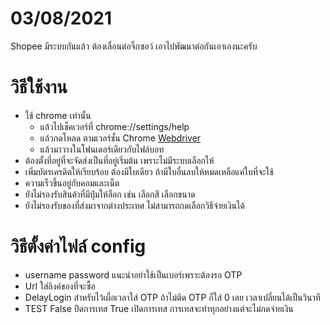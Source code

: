 # 03/08/2021
Shopee มีระบบกันแล้ว ต้องเลื่อนต่อจิ๊กซอว์ เอาไปพัฒนาต่อกันเอาเองนะครับ

# วิธีใช้งาน
- ใช้ chrome เท่านั้น 
    - แล้วไปเช็คเวอร์ที่ chrome://settings/help
    - แล้วกดโหลด ตามเวอร์ชั่น Chrome [Webdriver](https://chromedriver.chromium.org/downloads)
    - แล้วมาวางในโฟนเดอร์เดียวกับไฟล์บอท
- ต้องตั้งที่อยู่ที่จะจัดส่งเป็นที่อยู่เริ่มต้น เพราะไม่มีระบบเลือกให้
- เพิ่มบัตรเครดิตให้เรียบร้อย ต้องมีใบเดียว ถ้ามีใบอื่นลบให้หมดเหลือแค่ใบที่จะใช้
- ความเร็วขึ้นอยู่กับคอมและเน็ต
- ยังไม่รองรับสินค้าที่มีปุ่มให้ลือก เช่น เลือกสี เลือกขนาด
- ยังไม่รองรับของที่ส่งมาจากต่างประเทศ ไม่สามารถกดเลือกวิธีจ่ายเงินได้


# วิธีตั้งค่าไฟล์ config
- username password แนะนำอย่าใช้เป็นเบอร์เพราะต้องรอ OTP
- Url ใส่ลิงค์ของที่จะซื้อ
- DelayLogin สำหรับไว้เผื่อเวลาใส่ OTP ถ้าไม่ติด OTP ก็ใส่ 0 เลย เวลาเปลี่ยนได้เป็นวินาที
- TEST False ปิดการเทส True เปิดการเทส การเทสจะทำทุกอย่างแต่จะไม่กดจ่ายเงิน
